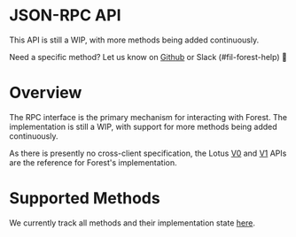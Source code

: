 <style>
.notImp {background-color: #1f1fff; padding: 0 5px;}
.partSupp {background-color: #9d00ec; padding: 0 5px;}
.supp {background-color: #0c7326; padding: 0 5px;}
.plan {background-color: #ce4d00; padding: 0 5px;}
</style>

# JSON-RPC API

<div class="warning">

This API is still a WIP, with more methods being added continuously.

Need a specific method? Let us know on
[Github](https://github.com/ChainSafe/forest/issues) or Slack (#fil-forest-help)
🙏

</div>

# Overview

The RPC interface is the primary mechanism for interacting with Forest. The
implementation is still a WIP, with support for more methods being added
continuously.

As there is presently no cross-client specification, the Lotus
[V0](https://github.com/filecoin-project/lotus/blob/master/documentation/en/api-v0-methods.md)
and
[V1](https://github.com/filecoin-project/lotus/blob/master/documentation/en/api-v1-unstable-methods.md)
APIs are the reference for Forest's implementation.

# Supported Methods

We currently track all methods and their implementation state
[here](https://github.com/orgs/ChainSafe/projects/29).
